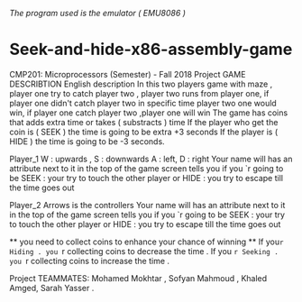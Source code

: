 *The program used is the emulator ( EMU8086 )*
# Seek-and-hide-x86-assembly-game
CMP201: Microprocessors (Semester) - Fall 2018 Project
GAME DESCRIBTION
English description 
In this two players game with maze , player one try to catch player two ,
player two runs from player one, if player one didn't catch player two in specific time player two one would win,
if player one catch player two ,player one will win 
The game has coins that adds extra time or takes ( substracts ) time 
If the player who get the coin is ( SEEK ) the time is going to be extra +3 seconds 
If the player is ( HIDE  ) the time is going to be -3 seconds.

Player_1 
W : upwards , S : downwards 
A : left, 	   D : right 
Your name will has an attribute next to it in the top of the game screen tells you 
if you `r going to be SEEK : your try to touch the other player or 
HIDE : you try to escape till the time goes out

Player_2
Arrows is the controllers
Your name will has an attribute next to it in the top of the game screen tells you
if you `r going to be SEEK : your try to touch the other player or 
HIDE : you try to escape till the time goes out


** you need to collect coins to enhance your chance of winning **
If you`r Hiding . you `r collecting coins to decrease the time .
If you `r Seeking . you `r collecting coins to increase the time .


Project TEAMMATES:
Mohamed Mokhtar , Sofyan Mahmoud , Khaled Amged, Sarah Yasser .
